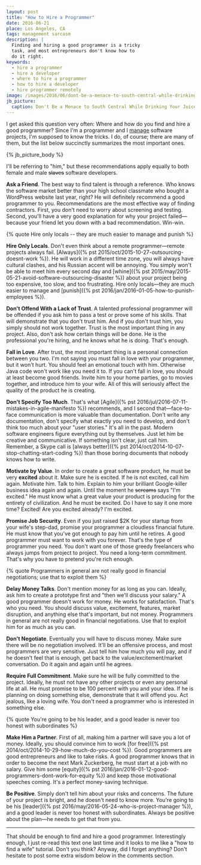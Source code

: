 ```yaml
---
layout: post
title: "How to Hire a Programmer"
date: 2016-06-21
place: Los Angeles, CA
tags: management sarcasm
description: |
  Finding and hiring a good programmer is a tricky
  task, and most entrepreneurs don't know how to
  do it right.
keywords:
  - hire a programmer
  - hire a developer
  - where to hire a programmer
  - how to hire a developer
  - hire programmer remotely
image: /images/2016/06/dont-be-a-menace-to-south-central-while-drinking-your-juice-in-the-hood.jpg
jb_picture:
  caption: Don't Be a Menace to South Central While Drinking Your Juice in the Hood (1996) by Paris Barclay
---
```


I get asked this question very often: Where and how do you find
and hire a good programmer? Since I'm a programmer and I [manage](http://www.teamed.io)
software projects, I'm supposed to know the tricks. I do, of course; there
are many of them, but the list below succinctly summarizes the most important ones.

<!--more-->

{% jb_picture_body %}

I'll be referring to "him," but these recommendations apply equally to both female and male
<del>slaves</del> software developers.

**Ask a Friend**.
The best way to find talent is through a reference. Who knows the software
market better than your high school classmate who bought a WordPress website
last year, right? He will definitely recommend a good programmer to you.
Recommendations are the most effective way of finding contractors. First,
you don't need to worry about screening and testing. Second, you'll have
a very good explanation for why your project failed&mdash;because your
friend let you down with a bad recommendation. Win-win.

{% quote Hire only locals -- they are much easier to manage and punish %}

**Hire Only Locals**.
Don't even think about a remote programmer&mdash;remote projects always fail.
[Always]({% pst 2015/oct/2015-10-27-outsourcing-doesnt-work %}).
He will work in a different time zone, you will always have cultural
clashes, and his Russian accent will be annoying. You simply won't
be able to meet him every second day and
[whine]({% pst 2015/may/2015-05-21-avoid-software-outsourcing-disaster %})
about your project being
too expensive, too slow, and too frustrating. Hire only locals&mdash;they
are much easier to manage and
[punish]({% pst 2016/jan/2016-01-05-how-to-punish-employees %}).

**Don't Offend With a Lack of Trust**.
A talented professional programmer will be offended if you ask him
to pass a test or prove some of his skills. That will demonstrate that you
don't trust him. And if you don't trust him, you simply should not work together.
Trust is the most important thing in any project. Also, don't ask how
certain things will be done. He is the professional you're hiring, and he
knows what he is doing. That's enough.

**Fall in Love**.
After trust, the most important thing is a personal connection between
you two. I'm not saying you must fall in love with your programmer, but
it won't hurt. You should feel an emotional touch with him. Otherwise Java code
won't work like you need it to. If you can't fall in love, you should at least become
good friends. Invite him to your home parties, go to movies together, and
introduce him to your wife. All of this will seriously affect
the quality of the product he is creating.

**Don't Specify Too Much**.
That's what [Agile]({% pst 2016/jul/2016-07-11-mistakes-in-agile-manifesto %})
recommends, and I second that&mdash;face-to-face communication is more
valuable than documentation. Don't write any documentation, don't specify
what exactly you need to develop, and don't think too much about your "user stories."
It's all in the past. Modern software engineers figure everything out
by themselves. Just let him be creative and communicative. If something
isn't clear, just call him. Remember, a Skype call is
[always better]({% pst 2014/oct/2014-10-07-stop-chatting-start-coding %})
than those boring documents that nobody knows how to write.

**Motivate by Value**.
In order to create a great software product, he must be very **excited** about it.
Make sure he is excited. If he is not excited, call him again. Motivate him.
Talk to him. Explain to him your brilliant Google-killer business idea again
and again. Until the moment he <del>screams</del> says "I'm excited." He must know what
a great value your product is producing for the entirety of civilization. And he
must be excited. Do I have to say it one more time? Excited! Are
you excited already? I'm excited.

**Promise Job Security**.
Even if you just raised $2K for your startup from your wife's step-dad, promise
your programmer a cloudless financial future. He must know that you've got
enough to pay him until he retires. A good programmer must want to work with you
forever. That's the type of programmer you need. You don't want one of those
greedy freelancers who always jumps from project to project. You need a long-term
commitment. That's why you have to pretend you're rich enough.

{% quote Programmers in general are not really good in financial negotiations; use that to exploit them %}

**Delay Money Talks**.
Don't mention money for as long as you can. Ideally, ask him to create
a prototype first and "then we'll discuss your salary." A good programmer
doesn't work for money. He works for satisfaction. That's who you need.
You should discuss value, excitement, features, market disruption, and
anything else that's important, but not money. Programmers in general are not
really good in financial negotiations. Use that to exploit him for as much
as you can.

**Don't Negotiate**.
Eventually you will have to discuss money. Make sure there will be no
negotiation involved. It'll be an offensive process, and most programmers
are very sensitive. Just tell him how much you will pay, and if he doesn't
feel that is enough, get back to the value/excitement/market conversation.
Do it again and again until he agrees.

**Require Full Commitment**.
Make sure he will be fully committed to the project. Ideally, he must not have
any other projects or even any personal life at all. He must promise to be 100 percent with
you and your idea. If he is planning on doing something else, demonstrate that it
will offend you. Act jealous, like a loving wife. You don't need a programmer
who is interested in something else.

{% quote You're going to be his leader, and a good leader is never too honest with subordinates %}

**Make Him a Partner**.
First of all, making him a partner will save you a lot of money. Ideally,
you should convince him to work
[for free]({% pst 2014/oct/2014-10-29-how-much-do-you-cost %}).
Good programmers are good
entrepreneurs and like to take risks. A good programmer knows that
in order to become the next Mark Zuckerberg, he must start at a
job with no salary. Give him some
[equity]({% pst 2016/jan/2016-01-12-good-programmers-dont-work-for-equity %})
and keep those motivational speeches
coming. It's a perfect money-saving technique.

**Be Positive**.
Simply don't tell him about your risks and concerns. The future of your
project is bright, and he doesn't need to know more. You're going to be his
[leader]({% pst 2016/may/2016-05-24-who-is-project-manager %}),
and a good leader is never too honest with subordinates. Always
be positive about the plan&mdash;he needs to get that from you.

<hr/>

That should be enough to find and hire a good programmer. Interestingly enough,
I just re-read this text one last time and it looks to me like
a "how to find a wife" tutorial. Don't you think?
Anyway, did I forget anything? Don't hesitate to post some extra wisdom below in
the comments section.
